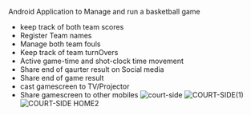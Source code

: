 Android Application to Manage and run a basketball game

* keep track of both team scores
* Register Team names
* Manage both team fouls
* Keep track of team turnOvers
* Active game-time and shot-clock time movement
* Share end of qaurter result on Social media
* Share end of game result
* cast gamescreen to TV/Projector
* Share gamescreen to other mobiles
![court-side](https://user-images.githubusercontent.com/38568532/163785441-183ee909-2b4c-422d-8673-8474f0b1969a.png)
![COURT-SIDE(1)](https://user-images.githubusercontent.com/38568532/163785475-e238fe67-edb5-4b06-b669-931ece5ffa9c.png)
![COURT-SIDE HOME2](https://user-images.githubusercontent.com/38568532/163785496-abecea18-2dec-4f8a-815e-d437a7394fc2.png)
